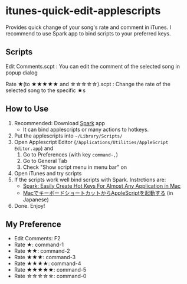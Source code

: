 itunes-quick-edit-applescripts
==============================

Provides quick change of your song's rate and comment in iTunes.
I recommend to use Spark app to bind scripts to your preferred keys.

## Scripts

Edit Comments.scpt
: You can edit the comment of the selected song in popup dialog

Rate ★(to ★★★★★ and ☆☆☆☆☆).scpt
: Change the rate of the selected song to the specific ★s


## How to Use

1. Recommended: Download [Spark](http://www.shadowlab.org/Software/spark.php) app
	* It can bind applescripts or many actions to hotkeys.
2. Put the applescripts into `~/Library/Scripts/`
3. Open Applescript Editor (`/Applications/Utilities/AppleScript Editor.app`) and
	1. Go to Preferences (with key `command-,`)
	2. Go to General Tab
	3. Check "Show script menu in menu bar" on
4. Open iTunes and try scripts
5. If the scripts work well bind scripts with Spark. Instrctions are: 
	* [Spark: Easily Create Hot Keys For Almost Any Application in Mac](http://maketecheasier.com/spark-easily-create-hot-keys-for-almost-any-application-in-mac/2010/09/24)
	* [MacでキーボードショートカットからAppleScriptを起動する](http://d.hatena.ne.jp/foldrr/20111102/p1) (in Japanese)
6. Done. Enjoy!

## My Preference

* Edit Comments: F2
* Rate ★: command-1
* Rate ★★: command-2
* Rate ★★★: command-3
* Rate ★★★★: command-4
* Rate ★★★★★: command-5
* Rate ☆☆☆☆☆: command-0